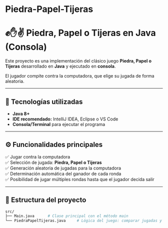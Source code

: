 # Piedra-Papel-Tijeras
# ✊✋✌️ Piedra, Papel o Tijeras en Java (Consola)

Este proyecto es una implementación del clásico juego **Piedra, Papel o Tijeras** desarrollado en **Java** y ejecutado en **consola**.  

El jugador compite contra la computadora, que elige su jugada de forma aleatoria.

---

## 🚀 Tecnologías utilizadas

- **Java 8+**
- **IDE recomendado:** IntelliJ IDEA, Eclipse o VS Code
- **Consola/Terminal** para ejecutar el programa

---

## ⚙️ Funcionalidades principales

✅ Jugar contra la computadora  
✅ Selección de jugada: **Piedra, Papel o Tijeras**  
✅ Generación aleatoria de jugadas para la computadora  
✅ Determinación automática del ganador de cada ronda  
✅ Posibilidad de jugar múltiples rondas hasta que el jugador decida salir  

---

## 📂 Estructura del proyecto

```bash
src/
├── Main.java      # Clase principal con el método main
└── PiedraPapelTijeras.java     # Lógica del juego: comparar jugadas y determinar ganador
